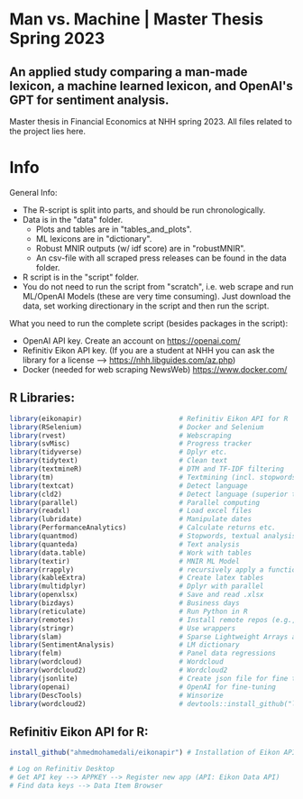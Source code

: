 # Man vs. Machine | Master Thesis Spring 2023
## An applied study comparing a man-made lexicon, a machine learned lexicon, and OpenAI's GPT for sentiment analysis.
Master thesis in Financial Economics at NHH spring 2023. All files related to the project lies here. 
 

# Info
General Info: 
- The R-script is split into parts, and should be run chronologically. 
- Data is in the "data" folder.
  - Plots and tables are in "tables_and_plots".
  - ML lexicons are in "dictionary".
  - Robust MNIR outputs (w/ idf score) are in "robustMNIR".
  - An csv-file with all scraped press releases can be found in the data folder.
- R script is in the "script" folder.
- You do not need to run the script from "scratch", i.e. web scrape and run ML/OpenAI Models (these are very time consuming). Just download the data, set working directionary in the script and then run the script. 

What you need to run the complete script (besides packages in the script): 
- OpenAI API key. Create an account on https://openai.com/
- Refinitiv Eikon API key. (If you are a student at NHH you can ask the library for a license --> https://nhh.libguides.com/az.php)
- Docker (needed for web scraping NewsWeb) https://www.docker.com/

## R Libraries:
```r 
library(eikonapir)                        # Refinitiv Eikon API for R
library(RSelenium)                        # Docker and Selenium
library(rvest)                            # Webscraping
library(svMisc)                           # Progress tracker
library(tidyverse)                        # Dplyr etc. 
library(tidytext)                         # Clean text
library(textmineR)                        # DTM and TF-IDF filtering
library(tm)                               # Textmining (incl. stopwords)
library(textcat)                          # Detect language
library(cld2)                             # Detect language (superior to textcat --> https://stackoverflow.com/questions/8078604/detect-text-language-in-r)
library(parallel)                         # Parallel computing
library(readxl)                           # Load excel files
library(lubridate)                        # Manipulate dates
library(PerformanceAnalytics)             # Calculate returns etc. 
library(quantmod)                         # Stopwords, textual analysis etc.
library(quanteda)                         # Text analysis
library(data.table)                       # Work with tables
library(textir)                           # MNIR ML Model
library(rrapply)                          # recursively apply a function to elements of a nested list based on a general condition function
library(kableExtra)                       # Create latex tables
library(multidplyr)                       # Dplyr with parallel 
library(openxlsx)                         # Save and read .xlsx
library(bizdays)                          # Business days 
library(reticulate)                       # Run Python in R
library(remotes)                          # Install remote repos (e.g., github)
library(stringr)                          # Use wrappers
library(slam)                             # Sparse Lightweight Arrays and Matrices --> convert DTM to sparse matrix
library(SentimentAnalysis)                # LM dictionary
library(felm)                             # Panel data regressions
library(wordcloud)                        # Wordcloud
library(wordcloud2)                       # Wordcloud2
library(jsonlite)                         # Create json file for fine tuning
library(openai)                           # OpenAI for fine-tuning
library(DescTools)                        # Winsorize
library(wordcloud2)                       # devtools::install_github("lchiffon/wordcloud2")

```
## Refinitiv Eikon API for R:
```r
install_github("ahmedmohamedali/eikonapir") # Installation of Eikon API for R

# Log on Refinitiv Desktop
# Get API key --> APPKEY --> Register new app (API: Eikon Data API)
# Find data keys --> Data Item Browser

```


